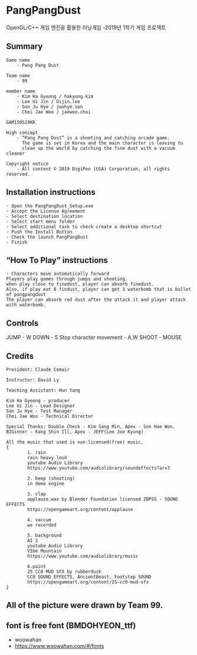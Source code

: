 # PangPangDust
OpenGL/C++ 게임 엔진을 활용한 러닝게임 -2019년 1학기 게임 프로젝트



## Summary

	Game name
		- Pang Pang Dust

	Team name
		- 99

	member name
		- Kim Ha Gyeong / hakyung.kim
		- Lee Ui Jin / Uijin.lee
		- Son Ju Hye / joohye.son
		- Choi Jae Woo / jaewoo.choi

	GAM150S19KR

	High concept
		- “Pang Pang Dust” is a shooting and catching arcade game. 
		  The game is set in Korea and the main character is leaving to
		  clean up the world by catching the fine dust with a vacuum cleaner

	Copyright notice
		- All content © 2019 DigiPen (USA) Corporation, all rights reserved.


## Installation instructions
	- Open the PangPangDust_Setup.exe
	- Accept the License Agreement 
	- Select destination location 
	- Select start menu folder 
	- Select additional task to check create a desktop shortcut 
	- Push the Install Button
	- Check the launch PangPangDust 
	- Finish

## “How To Play” instructions
	- Characters move automatically forward
	Players play games through jumps and shooting.
	when play close to finedust, player can absorb finedust. 
	Also, if play eat 8 findust, player can get 3 waterbomb that is bullet of pangpangdust
	The player can absorb red dust after the attack it and player attack with waterbomb.


## Controls
JUMP - W
DOWN - S
Stop character movement - A,W
SHOOT - MOUSE


## Credits

	President: Claude Comair

	Instructor: David Ly

	Teaching Assistant: Hun Yang

	Kim Ha Gyeong - producer
	Lee Ui Jin - Lead Designer
	Son Ju Hye - Test Manager
	Choi Jae Woo - Technical Director

	Special Thanks: Double Check - Kim Sang Min, Apex - Son Hae Won, BIGinner - Kang Shin Ill, Apex - JEFF(Lee Joo Kyung)

	All the music that used is non-licensed(free) music.
	{
			1. rain
			rain heavy loud 
			youtube Audio Library 
			https://www.youtube.com/audiolibrary/soundeffects?ar=3

			2. beep (shooting)
			in demo engine

			3. clap
			applause.wav by Blender Foundation licensed ZBPSS - SOUND EFFECTS
			https://opengameart.org/content/applause

			4. vaccum
			we recorded

			5. background
			AI 2 
			youtube Audio Library 
			VIbe Mountain
			https://www.youtube.com/audiolibrary/music

			6.paint
			25 CC0 MUD SFX by rubberduck 
			CC0 SOUND EFFECTS, AncientBeast, Footstep SOUND
			https://opengameart.org/content/25-cc0-mud-sfx
	}


## All of the picture were drawn by Team 99.
## font is free font (BMDOHYEON_ttf) 
- woowahan
- https://www.woowahan.com/#/fonts
